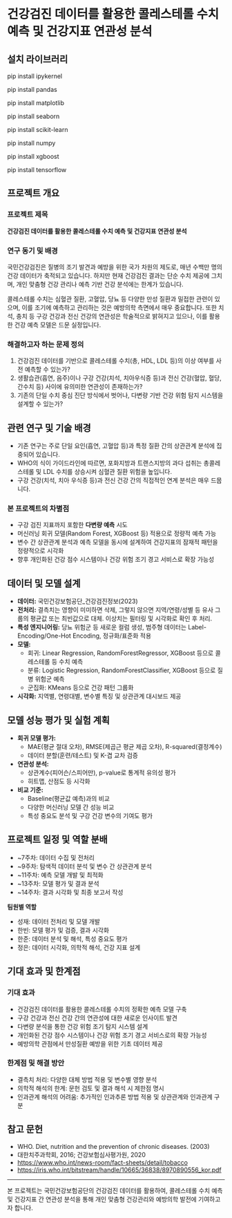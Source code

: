 # 건강검진 데이터를 활용한 콜레스테롤 수치 예측 및 건강지표 연관성 분석

## 설치 라이브러리
<p>pip install ipykernel
<p>pip install pandas
<p>pip install matplotlib
<p>pip install seaborn
<p>pip install scikit-learn
<p>pip install numpy
<p>pip install xgboost
<p>pip install tensorflow

## 프로젝트 개요

### 프로젝트 제목

**건강검진 데이터를 활용한 콜레스테롤 수치 예측 및 건강지표 연관성 분석**

### 연구 동기 및 배경

국민건강검진은 질병의 조기 발견과 예방을 위한 국가 차원의 제도로, 매년 수백만 명의 건강 데이터가 축적되고 있습니다. 하지만 현재 건강검진 결과는 단순 수치 제공에 그치며, 개인 맞춤형 건강 관리나 예측 기반 건강 분석에는 한계가 있습니다.

콜레스테롤 수치는 심혈관 질환, 고혈압, 당뇨 등 다양한 만성 질환과 밀접한 관련이 있으며, 이를 조기에 예측하고 관리하는 것은 예방의학 측면에서 매우 중요합니다. 또한 치석, 충치 등 구강 건강과 전신 건강의 연관성은 학술적으로 밝혀지고 있으나, 이를 활용한 건강 예측 모델은 드문 실정입니다.

### 해결하고자 하는 문제 정의

1. 건강검진 데이터를 기반으로 콜레스테롤 수치(총, HDL, LDL 등)의 이상 여부를 사전 예측할 수 있는가?
2. 생활습관(흡연, 음주)이나 구강 건강(치석, 치아우식증 등)과 전신 건강(혈압, 혈당, 간수치 등) 사이에 유의미한 연관성이 존재하는가?
3. 기존의 단일 수치 중심 진단 방식에서 벗어나, 다변량 기반 건강 위험 탐지 시스템을 설계할 수 있는가?

## 관련 연구 및 기술 배경

- 기존 연구는 주로 단일 요인(흡연, 고혈압 등)과 특정 질환 간의 상관관계 분석에 집중되어 있습니다.
- WHO의 식이 가이드라인에 따르면, 포화지방과 트랜스지방의 과다 섭취는 총콜레스테롤 및 LDL 수치를 상승시켜 심혈관 질환 위험을 높입니다.
- 구강 건강(치석, 치아 우식증 등)과 전신 건강 간의 직접적인 연계 분석은 매우 드뭅니다.

### 본 프로젝트의 차별점

- 구강 검진 지표까지 포함한 **다변량 예측** 시도
- 머신러닝 회귀 모델(Random Forest, XGBoost 등) 적용으로 정량적 예측 가능
- 변수 간 상관관계 분석과 예측 모델을 동시에 설계하여 건강지표의 잠재적 패턴을 정량적으로 시각화
- 향후 개인화된 건강 점수 시스템이나 건강 위험 조기 경고 서비스로 확장 가능성

## 데이터 및 모델 설계

- **데이터:** 국민건강보험공단_건강검진정보(2023)
- **전처리:** 결측치는 영향이 미미하면 삭제, 그렇지 않으면 지역/연령/성별 등 유사 그룹의 평균값 또는 최빈값으로 대체. 이상치는 필터링 및 시각화로 확인 후 처리.
- **특성 엔지니어링:** 당뇨 위험군 등 새로운 컬럼 생성, 범주형 데이터는 Label-Encoding/One-Hot Encoding, 정규화/표준화 적용
- **모델:**
    - 회귀: Linear Regression, RandomForestRegressor, XGBoost 등으로 콜레스테롤 등 수치 예측
    - 분류: Logistic Regression, RandomForestClassifier, XGBoost 등으로 질병 위험군 예측
    - 군집화: KMeans 등으로 건강 패턴 그룹화
- **시각화:** 지역별, 연령대별, 변수별 특징 및 상관관계 대시보드 제공

## 모델 성능 평가 및 실험 계획

- **회귀 모델 평가:**
    - MAE(평균 절대 오차), RMSE(제곱근 평균 제곱 오차), R-squared(결정계수)
    - 데이터 분할(훈련/테스트) 및 K-겹 교차 검증
- **연관성 분석:**
    - 상관계수(피어슨/스피어만), p-value로 통계적 유의성 평가
    - 히트맵, 산점도 등 시각화
- **비교 기준:**
    - Baseline(평균값 예측)과의 비교
    - 다양한 머신러닝 모델 간 성능 비교
    - 특성 중요도 분석 및 구강 건강 변수의 기여도 평가

## 프로젝트 일정 및 역할 분배

- ~7주차: 데이터 수집 및 전처리
- ~9주차: 탐색적 데이터 분석 및 변수 간 상관관계 분석
- ~11주차: 예측 모델 개발 및 최적화
- ~13주차: 모델 평가 및 결과 분석
- ~14주차: 결과 시각화 및 최종 보고서 작성

**팀원별 역할**
- 성재: 데이터 전처리 및 모델 개발
- 한빈: 모델 평가 및 검증, 결과 시각화
- 한준: 데이터 분석 및 해석, 특성 중요도 평가
- 정은: 데이터 시각화, 의학적 해석, 건강 지표 설계

## 기대 효과 및 한계점

### 기대 효과
- 건강검진 데이터를 활용한 콜레스테롤 수치의 정확한 예측 모델 구축
- 구강 건강과 전신 건강 간의 연관성에 대한 새로운 인사이트 발견
- 다변량 분석을 통한 건강 위험 조기 탐지 시스템 설계
- 개인화된 건강 점수 시스템이나 건강 위험 조기 경고 서비스로의 확장 가능성
- 예방의학 관점에서 만성질환 예방을 위한 기초 데이터 제공

### 한계점 및 해결 방안
- 결측치 처리: 다양한 대체 방법 적용 및 변수별 영향 분석
- 의학적 해석의 한계: 문헌 검토 및 결과 해석 시 제한점 명시
- 인과관계 해석의 어려움: 추가적인 인과추론 방법 적용 및 상관관계와 인과관계 구분

## 참고 문헌
- WHO. Diet, nutrition and the prevention of chronic diseases. (2003)
- 대한치주과학회, 2016; 건강보험심사평가원, 2020
- https://www.who.int/news-room/fact-sheets/detail/tobacco
- https://iris.who.int/bitstream/handle/10665/36838/8970890556_kor.pdf

---

본 프로젝트는 국민건강보험공단의 건강검진 데이터를 활용하여, 콜레스테롤 수치 예측 및 건강지표 간 연관성 분석을 통해 개인 맞춤형 건강관리와 예방의학 발전에 기여하고자 합니다.

